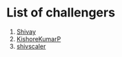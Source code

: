 # List of challengers
1. [Shivay](https://github.com/shivaylamba)
2. [KishoreKumarP](https://github.com/4652KishoreKumar)
2. [shivscaler](http://github.com/shivscaler)
